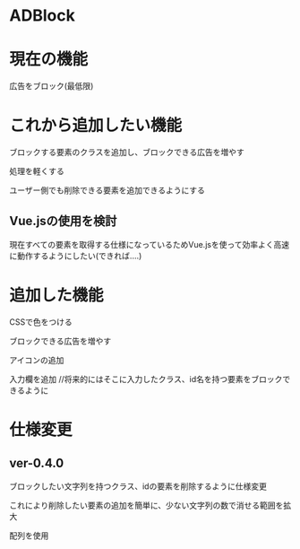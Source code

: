 # ADBlock

# 現在の機能

広告をブロック(最低限)

# これから追加したい機能

ブロックする要素のクラスを追加し、ブロックできる広告を増やす

処理を軽くする

ユーザー側でも削除できる要素を追加できるようにする

## Vue.jsの使用を検討

現在すべての要素を取得する仕様になっているためVue.jsを使って効率よく高速に動作するようにしたい(できれば....)

# 追加した機能

CSSで色をつける

ブロックできる広告を増やす

アイコンの追加

入力欄を追加  //将来的にはそこに入力したクラス、id名を持つ要素をブロックできるように

# 仕様変更

## ver-0.4.0

ブロックしたい文字列を持つクラス、idの要素を削除するように仕様変更

これにより削除したい要素の追加を簡単に、少ない文字列の数で消せる範囲を拡大

配列を使用

